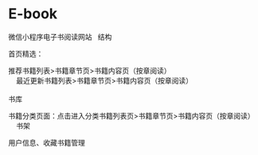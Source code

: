 # E-book
微信小程序电子书阅读网站  
结构  

首页精选： 

推荐书籍列表>书籍章节页>书籍内容页（按章阅读）</br>   
最近更新书籍列表>书籍章节页>书籍内容页（按章阅读）</br>   
书库

书籍分类页面：点击进入分类书籍列表页>书籍章节页>书籍内容页（按章阅读）</br>      
书架  

用户信息、收藏书籍管理

